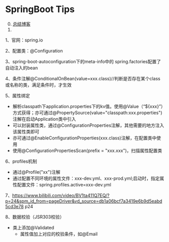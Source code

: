 # SpringBoot Tips
0. [总结博客](https://www.cnblogs.com/hellokuangshen/tag/SpringBoot%E7%B3%BB%E5%88%97/) 
1. 
1、官网：spring.io

2、配置类：@Configuration

3、spring-boot-autoconfiguration下的meta-info中的 spring.factories配置了自动注入的bean 

4、条件注解@ConditionalOnBean(value=xxx.class)//判断是否存在某个class或名称的类，满足条件时，才生效

5、属性绑定
- 解析classpath下application.properties下的kv值。使用@Value（“${xxx}”）方式获得；亦可通过@PropertySource(value="classpath:xxx.properties")注解在启动Application类中引入
- 可以封装属性类，通过@ConfigurationProperties注解，其他需要的地方注入该属性类即可
- 亦可通过@EnableConfigurationProperties(xxx.class)注解，在配置类中使用
- 使用@ConfigurationPropertiesScan(prefix = "xxx.xxx")，扫描属性配置类

6、profiles机制
- 通过@Profile("xx")注解
- 通过配置不同环境的属性文件：xxx-dev.yml、xxx-prod.yml;启动时，指定属性配置文件：spring.profiles.active=xxx-dev.yml

7、https://www.bilibili.com/video/BV1ta411Q7EQ/?p=24&spm_id_from=pageDriver&vd_source=db1a06bcf7a3419e6b9d5eabd5cd3e78 p24

8、数据校验（JSR303校验）
- 类上添加@Validated
   - 属性值加上对应的校验条件，如@Email

